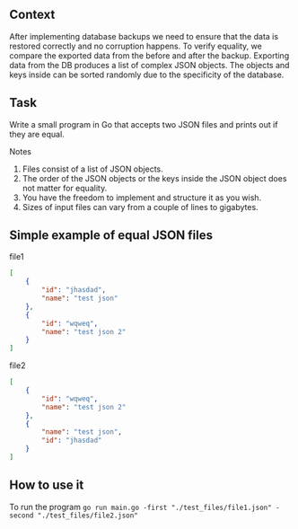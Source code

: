 ## Context
After implementing database backups we need to ensure that the data is restored correctly and no corruption happens. To verify equality, we compare the exported data from the before and after the backup. Exporting data from the DB produces a list of complex JSON objects. The objects and keys inside can be sorted randomly due to the specificity of the database.

## Task
Write a small program in Go that accepts two JSON files and prints out if they are equal.

Notes
1) Files consist of a list of JSON objects.
2) The order of the JSON objects or the keys inside the JSON object does not matter for equality.
3) You have the freedom to implement and structure it as you wish.
4) Sizes of input files can vary from a couple of lines to gigabytes.

## Simple example of equal JSON files
file1
```json
[
    {
        "id": "jhasdad",
        "name": "test json"
    },
    {
        "id": "wqweq",
        "name": "test json 2"
    }
]
```
file2
```json
[
    {
        "id": "wqweq",
        "name": "test json 2"
    },
    {
        "name": "test json",
        "id": "jhasdad"
    }
]
```

## How to use it
To run the program `go run main.go -first "./test_files/file1.json" -second "./test_files/file2.json"`